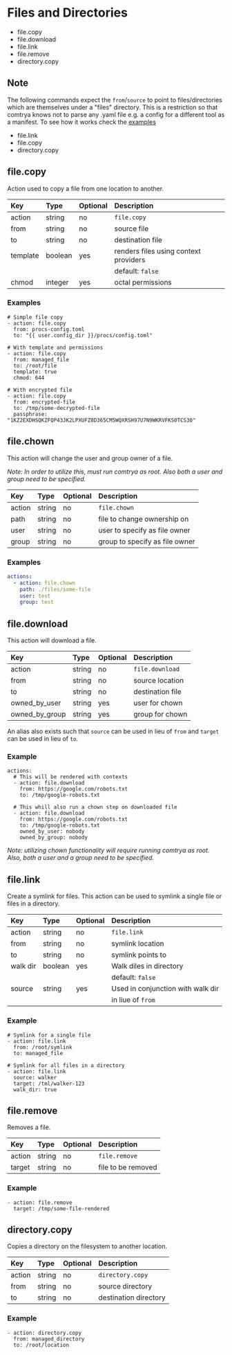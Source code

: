 # Files and Directories

- file.copy
- file.download
- file.link
- file.remove
- directory.copy

## Note
The following commands expect the `from`/`source` to point to files/directories which are themselves under a "files" directory.
This is a restriction so that comtrya knows not to parse any .yaml file e.g. a config for a different tool as a manifest.
To see how it works check the [examples](https://github.com/comtrya/comtrya/tree/main/examples/file) 

- file.link
- file.copy
- directory.copy


## file.copy

Action used to copy a file from one location to another.

| Key      | Type    | Optional | Description                           |
|:---------|:--------|:---------|:--------------------------------------|
| action   | string  | no       | `file.copy`                           |
| from     | string  | no       | source file                           |
| to       | string  | no       | destination file                      |
| template | boolean | yes      | renders files using context providers |
|          |         |          | default: `false`                      |
| chmod    | integer | yes      | octal permissions                     |


### Examples

```
# Simple file copy
- action: file.copy
  from: procs-config.toml
  to: "{{ user.config_dir }}/procs/config.toml"

# With template and permissions
- action: file.copy
  from: managed_file
  to: /root/file
  template: true
  chmod: 644
  
# With encrypted file
- action: file.copy
  from: encrypted-file
  to: /tmp/some-decrypted-file
  passphrase: "1KZ2EXDHSQKZFQP43JK2LPXUFZ8D365CM5WQXRSH97U7N9WKRVFKS0TCS30"

```

## file.chown

This action will change the user and group owner of a file.

*Note: In order to utilize this, must run comtrya as root. Also both a user and group need to be specified.*

| Key    | Type    | Optional | Description                    |
|:-------|:--------|:---------|:-------------------------------|
| action | string  | no       | `file.chown`                   |
| path   | string  | no       | file to change ownership on    |
| user   | string  | no       | user to specify as file owner  |
| group  | string  | no       | group to specify as file owner |

### Examples

```yaml
actions:
  - action: file.chown
    path: ./files/some-file
    user: test
    group: test
```

## file.download

This action will download a file.

| Key    | Type   | Optional | Description      |
|:-------|:-------|:---------|:-----------------|
| action | string | no       | `file.download`  |
| from   | string | no       | source location  |
| to     | string | no       | destination file |
| owned_by_user | string | yes | user for chown |
| owned_by_group | string | yes | group for chown |

An alias also exists such that `source` can be used in lieu of `from` and `target` can be used in lieu of `to`.

### Example

```
actions:
  # This will be rendered with contexts
  - action: file.download
    from: https://google.com/robots.txt
    to: /tmp/google-robots.txt
    
  # This whill also run a chown step on downloaded file
  - action: file.download
    from: https://google.com/robots.txt
    to: /tmp/google-robots.txt
    owned_by_user: nobody
    owned_by_group: nobody
```

*Note: utilizing chown functionality will require running comtrya as root. Also, both a user and a group need to
be specified.*

## file.link

Create a symlink for files. This action can be used to symlink a single file or files in a directory.

| Key      | Type    | Optional | Description                       |
|:---------|:--------|:---------|:----------------------------------|
| action   | string  | no       | `file.link`                       |
| from     | string  | no       | symlink location                  |
| to       | string  | no       | symlink points to                 |
| walk dir | boolean | yes      | Walk diles in directory           |
|          |         |          | default: `false`                  |
| source   | string  | yes      | Used in conjunction with walk dir |
|          |         |          | in liue of `from`                 |


### Example

```
# Symlink for a single file
- action: file.link
  from: /root/symlink
  to: managed_file
  
# Symlink for all files in a directory
- action: file.link
  source: walker
  target: /tml/walker-123
  walk_dir: true
```

## file.remove

Removes a file.

| Key    | Type   | Optional | Description        |
|:-------|:-------|:---------|:-------------------|
| action | string | no       | `file.remove`      |
| target | string | no       | file to be removed |


### Example

```
- action: file.remove
  target: /tmp/some-file-rendered
```

## directory.copy

Copies a directory on the filesystem to another location.

| Key    | Type   | Optional | Description           |
|:-------|:-------|:---------|:----------------------|
| action | string | no       | `directory.copy`      |
| from   | string | no       | source directory      |
| to     | string | no       | destination directory |


### Example

```
- action: directory.copy
  from: managed_directory
  to: /root/location
```

